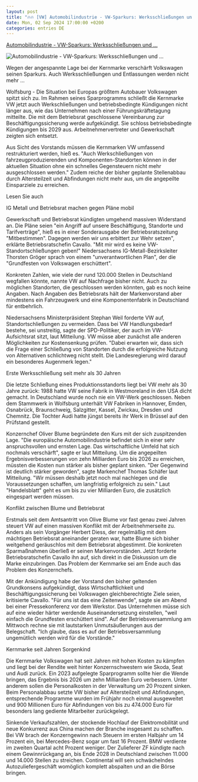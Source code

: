 ```yaml
---
layout: post
title: "🔥🔥 [VW] Automobilindustrie - VW-Sparkurs: Werksschließungen und ..."
date: Mon, 02 Sep 2024 17:00:00 +0200
categories: entries DE
---
```

[Automobilindustrie - VW-Sparkurs: Werksschließungen und ...](https://www.schwarzwaelder-bote.de/inhalt.automobilindustrie-vw-sparkurs-werksschliessungen-und-entlassungen-moeglich.44197a14-fb31-46d0-8238-e1f768196e9e.html)

![Automobilindustrie - VW-Sparkurs: Werksschließungen und ...](https://www.schwarzwaelder-bote.de/media.media.fdf5643b-4d72-4699-a300-53e7e84d6e25.16x9_1024.jpg)

Wegen der angespannte Lage bei der Kernmarke verschärft Volkswagen seinen Sparkurs. Auch Werksschließungen und Entlassungen werden nicht mehr ...

Wolfsburg - Die Situation bei Europas größtem Autobauer Volkswagen spitzt sich zu. Im Rahmen seines Sparprogramms schließt die Kernmarke VW jetzt auch Werkschließungen und betriebsbedingte Kündigungen nicht länger aus, wie das Unternehmen nach einer Führungskräftetagung mitteilte. Die mit dem Betriebsrat geschlossene Vereinbarung zur Beschäftigungssicherung werde aufgekündigt. Sie schloss betriebsbedingte Kündigungen bis 2029 aus. Arbeitnehmervertreter und Gewerkschaft zeigten sich entsetzt.

Aus Sicht des Vorstands müssen die Kernmarken VW umfassend restrukturiert werden, hieß es. "Auch Werkschließungen von fahrzeugproduzierenden und Komponenten-Standorten können in der aktuellen Situation ohne ein schnelles Gegensteuern nicht mehr ausgeschlossen werden." Zudem reiche der bisher geplante Stellenabbau durch Altersteilzeit und Abfindungen nicht mehr aus, um die angepeilte Einsparziele zu erreichen.

Lesen Sie auch

IG Metall und Betriebsrat machen gegen Pläne mobil

Gewerkschaft und Betriebsrat kündigten umgehend massiven Widerstand an. Die Pläne seien "ein Angriff auf unsere Beschäftigung, Standorte und Tarifverträge", hieß es in einer Sonderausgabe der Betriebsratszeitung "Mitbestimmen". Dagegen werden wir uns erbittert zur Wehr setzen", erklärte Betriebsratschefin Cavallo. "Mit mir wird es keine VW-Standortschließungen geben!" Niedersachsens IG-Metall-Bezirksleiter Thorsten Gröger sprach von einem "unverantwortlichen Plan", der die "Grundfesten von Volkswagen erschüttert".

Konkreten Zahlen, wie viele der rund 120.000 Stellen in Deutschland wegfallen könnte, nannte VW auf Nachfrage bisher nicht. Auch zu möglichen Standorten, die geschlossen werden könnten, gab es noch keine Angaben. Nach Angaben des Betriebsrats hält der Markenvorstand aber mindestens ein Fahrzeugwerk und eine Komponentenfabrik in Deutschland für entbehrlich.

Niedersachsens Ministerpräsident Stephan Weil forderte VW auf, Standortschließungen zu vermeiden. Dass bei VW Handlungsbedarf bestehe, sei unstreitig, sagte der SPD-Politiker, der auch im VW-Aufsichtsrat sitzt, laut Mitteilung. VW müsse aber zunächst alle anderen Möglichkeiten zur Kostensenkung prüfen. "Dabei erwarten wir, dass sich die Frage einer Schließung von Standorten durch die erfolgreiche Nutzung von Alternativen schlichtweg nicht stellt. Die Landesregierung wird darauf ein besonderes Augenmerk legen."

Erste Werksschließung seit mehr als 30 Jahren

Die letzte Schließung eines Produktionsstandorts liegt bei VW mehr als 30 Jahre zurück: 1988 hatte VW seine Fabrik in Westmoreland in den USA dicht gemacht. In Deutschland wurde noch nie ein VW-Werk geschlossen. Neben dem Stammwerk in Wolfsburg unterhält VW Fabriken in Hannover, Emden, Osnabrück, Braunschweig, Salzgitter, Kassel, Zwickau, Dresden und Chemnitz. Die Tochter Audi hatte jüngst bereits ihr Werk in Brüssel auf den Prüfstand gestellt.

Konzernchef Oliver Blume begründete den Kurs mit der sich zuspitzenden Lage. "Die europäische Automobilindustrie befindet sich in einer sehr anspruchsvollen und ernsten Lage. Das wirtschaftliche Umfeld hat sich nochmals verschärft", sagte er laut Mitteilung. Um die angepeilten Ergebnisverbesserungen von zehn Milliarden Euro bis 2026 zu erreichen, müssten die Kosten nun stärker als bisher geplant sinken. "Der Gegenwind ist deutlich stärker geworden", sagte Markenchef Thomas Schäfer laut Mitteilung. "Wir müssen deshalb jetzt noch mal nachlegen und die Voraussetzungen schaffen, um langfristig erfolgreich zu sein." Laut "Handelsblatt" geht es um bis zu vier Milliarden Euro, die zusätzlich eingespart werden müssen.

Konflikt zwischen Blume und Betriebsrat

Erstmals seit dem Amtsantritt von Olive Blume vor fast genau zwei Jahren steuert VW auf einen massiven Konflikt mit der Arbeitnehmerseite zu. Anders als sein Vorgänger Herbert Diess, der regelmäßig mit dem mächtigen Betriebsrat aneinander geraten war, hatte Blume sich bisher weitgehend geräuschlos mit dem Betriebsrat abgestimmt. Die konkreten Sparmaßnahmen überließ er seinen Markenvorständen. Jetzt forderte Betriebsratschefin Cavallo ihn auf, sich direkt in die Diskussion um die Marke einzubringen. Das Problem der Kernmarke sei am Ende auch das Problem des Konzernchefs.

Mit der Ankündigung habe der Vorstand den bisher geltenden Grundkonsens aufgekündigt, dass Wirtschaftlichkeit und Beschäftigungssicherung bei Volkswagen gleichberechtigte Ziele seien, kritisierte Cavallo. "Für uns ist das eine Zeitenwende", sagte sie am Abend bei einer Pressekonferenz vor dem Werkstor. Das Unternehmen müsse sich auf eine wieder härter werdende Auseinandersetzung einstellen, "weil einfach die Grundfesten erschüttert sind". Auf der Betriebsversammlung am Mittwoch rechne sie mit lautstarken Unmutsäußerungen aus der Belegschaft. "Ich glaube, dass es auf der Betriebsversammlung ungemütlich werden wird für die Vorstände."

Kernmarke seit Jahren Sorgenkind

Die Kernmarke Volkswagen hat seit Jahren mit hohen Kosten zu kämpfen und liegt bei der Rendite weit hinter Konzernschwestern wie Skoda, Seat und Audi zurück. Ein 2023 aufgelegte Sparprogramm sollte hier die Wende bringen, das Ergebnis bis 2026 um zehn Milliarden Euro verbessern. Unter anderem sollen die Personalkosten in der Verwaltung um 20 Prozent sinken. Beim Personalabbau setzte VW bisher auf Altersteilzeit und Abfindungen, entsprechende Programme wurden im Frühjahr noch einmal ausgeweitet und 900 Millionen Euro für Abfindungen von bis zu 474.000 Euro für besonders lang gediente Mitarbeiter zurückgelegt.

Sinkende Verkaufszahlen, der stockende Hochlauf der Elektromobilität und neue Konkurrenz aus China machen der Branche insgesamt zu schaffen. Bei VW brach der Konzerngewinn nach Steuern im ersten Halbjahr um 14 Prozent ein, bei Mercedes-Benz sogar um fast 16 Prozent. BMW verdiente im zweiten Quartal acht Prozent weniger. Der Zulieferer ZF kündigte nach einem Gewinnrückgang an, bis Ende 2028 in Deutschland zwischen 11.000 und 14.000 Stellen zu streichen. Continental will sein schwächelndes Autozuliefergeschäft womöglich komplett abspalten und an die Börse bringen.

